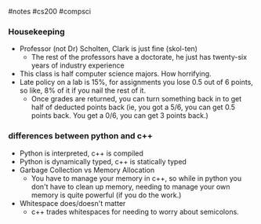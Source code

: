 #notes #cs200 #compsci


### Housekeeping
- Professor (not Dr) Scholten, Clark is just fine (skol-ten)
	- The rest of the professors have a doctorate, he just has twenty-six years of industry experience
- This class is half computer science majors. How horrifying.
- Late policy on a lab is 15%, for assignments you lose 0.5 out of 6 points, so like, 8% of it if you nail the rest of it.
	- Once grades are returned, you can turn something back in to get half of deducted points back (ie, you got a 5/6, you can get 0.5 points back. You get a 0/6, you can get 3 points back.)
### differences between python and c++
- Python is interpreted, c++ is compiled
- Python is dynamically typed, c++ is statically typed
- Garbage Collection vs Memory Allocation
	- You have to manage your memory in c++, so while in python you don't have to clean up memory, needing to manage your own memory is quite powerful (if you do the work.)
- Whitespace does/doesn't matter
	- c++ trades whitespaces for needing to worry about semicolons.